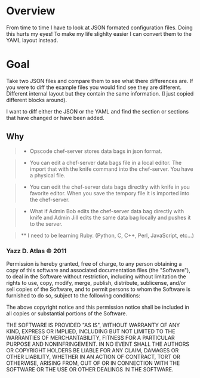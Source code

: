 Overview
========

From time to time I have to look at JSON formated configuration files. 
Doing this hurts my eyes!  To make my life slighlty easier I can convert
them to the YAML layout instead. 

Goal 
====
Take two JSON files and compare them to see what there differences are.
If you were to diff the example files you would find see they are different.
Different internal layout but they contain the same information. (I just 
copied different blocks around).

I want to diff either the JSON or the YAML and find the section or sections 
that have changed or have been added.

Why
---

> * Opscode chef-server stores data bags in json format.

> * You can edit a chef-server data bags file in a local editor. The import that 
   with the knife command into the chef-server. You have a physical file.

> * You can edit the chef-server data bags directlry with knife in you favorite
>   editor. When you save the tempory file it is imported into the chef-server.

> * What if Admin Bob edits the chef-server data bag directly with knife and 
>   Admin Jill edits the same data bag locally and pushes it to the server.

> ** I need to be learning Ruby. (Python, C, C++, Perl, JavaScript, etc...)



### Yazz D. Atlas © 2011

Permission is hereby granted, free of charge, to any person obtaining
a copy of this software and associated documentation files (the
"Software"), to deal in the Software without restriction, including
without limitation the rights to use, copy, modify, merge, publish,
distribute, sublicense, and/or sell copies of the Software, and to
permit persons to whom the Software is furnished to do so, subject to
the following conditions:

The above copyright notice and this permission notice shall be
included in all copies or substantial portions of the Software.

THE SOFTWARE IS PROVIDED "AS IS", WITHOUT WARRANTY OF ANY KIND,
EXPRESS OR IMPLIED, INCLUDING BUT NOT LIMITED TO THE WARRANTIES OF
MERCHANTABILITY, FITNESS FOR A PARTICULAR PURPOSE AND
NONINFRINGEMENT. IN NO EVENT SHALL THE AUTHORS OR COPYRIGHT HOLDERS BE
LIABLE FOR ANY CLAIM, DAMAGES OR OTHER LIABILITY, WHETHER IN AN ACTION
OF CONTRACT, TORT OR OTHERWISE, ARISING FROM, OUT OF OR IN CONNECTION
WITH THE SOFTWARE OR THE USE OR OTHER DEALINGS IN THE SOFTWARE.
